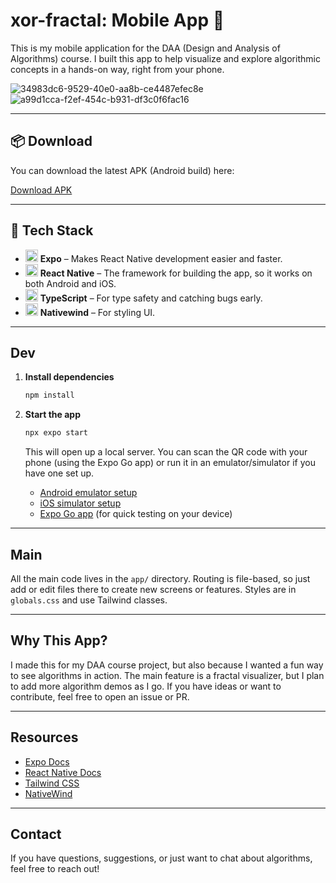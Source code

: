 # xor-fractal: Mobile App 📱

This is my mobile application for the DAA (Design and Analysis of Algorithms) course. I built this app to help visualize and explore algorithmic concepts in a hands-on way, right from your phone.


![34983dc6-9529-40e0-aa8b-ce4487efec8e](https://github.com/user-attachments/assets/caa1796c-9b6f-4d9f-a9f7-b954820587a9)
![a99d1cca-f2ef-454c-b931-df3c0f6fac16](https://github.com/user-attachments/assets/cc050ab5-4207-4c91-83fc-2a699af6e51c)

---

## 📦 Download

You can download the latest APK (Android build) here:

[Download APK](https://expo.dev/accounts/johnraivenolazo/projects/xor-fractal/builds/83fbda92-fe56-4f5f-a95a-c77d0f173a0f)

---

## 🚀 Tech Stack

- <img src="https://img.icons8.com/color/48/000000/expo.png" width="20"/> **Expo** – Makes React Native development easier and faster.
- <img src="https://img.icons8.com/color/48/000000/react-native.png" width="20"/> **React Native** – The framework for building the app, so it works on both Android and iOS.
- <img src="https://img.icons8.com/color/48/000000/typescript.png" width="20"/> **TypeScript** – For type safety and catching bugs early.
- <img src="https://img.icons8.com/color/48/000000/tailwindcss.png" width="20"/> **Nativewind** – For styling UI.

---

## Dev

1. **Install dependencies**

   ```bash
   npm install
   ```

2. **Start the app**

   ```bash
   npx expo start
   ```

   This will open up a local server. You can scan the QR code with your phone (using the Expo Go app) or run it in an emulator/simulator if you have one set up.

   - [Android emulator setup](https://docs.expo.dev/workflow/android-studio-emulator/)
   - [iOS simulator setup](https://docs.expo.dev/workflow/ios-simulator/)
   - [Expo Go app](https://expo.dev/go) (for quick testing on your device)

---

## Main

All the main code lives in the `app/` directory. Routing is file-based, so just add or edit files there to create new screens or features. Styles are in `globals.css` and use Tailwind classes.

---

## Why This App?

I made this for my DAA course project, but also because I wanted a fun way to see algorithms in action. The main feature is a fractal visualizer, but I plan to add more algorithm demos as I go. If you have ideas or want to contribute, feel free to open an issue or PR.

---

## Resources

- [Expo Docs](https://docs.expo.dev/)
- [React Native Docs](https://reactnative.dev/)
- [Tailwind CSS](https://tailwindcss.com/)
- [NativeWind](https://www.nativewind.dev/)

---

## Contact

If you have questions, suggestions, or just want to chat about algorithms, feel free to reach out!
